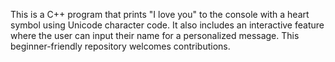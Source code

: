 This is a C++ program that prints "I love you" to the console with a heart symbol using Unicode character code. It also includes an interactive feature where the user can input their name for a personalized message. This beginner-friendly repository welcomes contributions.
